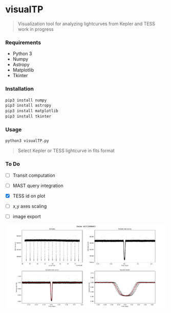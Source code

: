 # visualTP
> Visualization tool for analyzing lightcurves from Kepler and TESS
> work in progress

### Requirements
  * Python 3
  * Numpy
  * Astropy
  * Matplotlib
  * Tkinter
  
### Installation

```python
pip3 install numpy
pip3 install astropy
pip3 install matplotlib
pip3 install tkinter
```

### Usage
```python
python3 visualTP.py
```
> Select Kepler or TESS lightcurve in fits format

### To Do
- [ ] Transit computation
- [ ] MAST query integration
- [x] TESS id on plot
- [ ] x,y axes scaling
- [ ] image export



![transit](/media/visualTP.png) 
